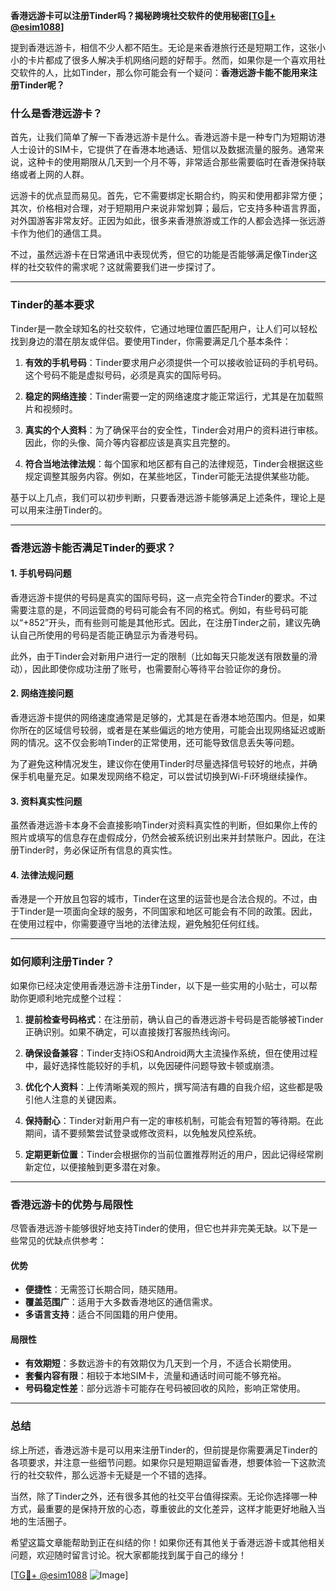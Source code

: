 **香港远游卡可以注册Tinder吗？揭秘跨境社交软件的使用秘密[[TG💪+ @esim1088](https://t.me/s/esim1088)]**

提到香港远游卡，相信不少人都不陌生。无论是来香港旅行还是短期工作，这张小小的卡片都成了很多人解决手机网络问题的好帮手。然而，如果你是一个喜欢用社交软件的人，比如Tinder，那么你可能会有一个疑问：**香港远游卡能不能用来注册Tinder呢？**

### **什么是香港远游卡？**

首先，让我们简单了解一下香港远游卡是什么。香港远游卡是一种专门为短期访港人士设计的SIM卡，它提供了在香港本地通话、短信以及数据流量的服务。通常来说，这种卡的使用期限从几天到一个月不等，非常适合那些需要临时在香港保持联络或者上网的人群。

远游卡的优点显而易见。首先，它不需要绑定长期合约，购买和使用都非常方便；其次，价格相对合理，对于短期用户来说非常划算；最后，它支持多种语言界面，对外国游客非常友好。正因为如此，很多来香港旅游或工作的人都会选择一张远游卡作为他们的通信工具。

不过，虽然远游卡在日常通讯中表现优秀，但它的功能是否能够满足像Tinder这样的社交软件的需求呢？这就需要我们进一步探讨了。

---

### **Tinder的基本要求**

Tinder是一款全球知名的社交软件，它通过地理位置匹配用户，让人们可以轻松找到身边的潜在朋友或伴侣。要使用Tinder，你需要满足几个基本条件：

1. **有效的手机号码**：Tinder要求用户必须提供一个可以接收验证码的手机号码。这个号码不能是虚拟号码，必须是真实的国际号码。
   
2. **稳定的网络连接**：Tinder需要一定的网络速度才能正常运行，尤其是在加载照片和视频时。

3. **真实的个人资料**：为了确保平台的安全性，Tinder会对用户的资料进行审核。因此，你的头像、简介等内容都应该是真实且完整的。

4. **符合当地法律法规**：每个国家和地区都有自己的法律规范，Tinder会根据这些规定调整其服务内容。例如，在某些地区，Tinder可能无法提供某些功能。

基于以上几点，我们可以初步判断，只要香港远游卡能够满足上述条件，理论上是可以用来注册Tinder的。

---

### **香港远游卡能否满足Tinder的要求？**

#### **1. 手机号码问题**
香港远游卡提供的号码是真实的国际号码，这一点完全符合Tinder的要求。不过需要注意的是，不同运营商的号码可能会有不同的格式。例如，有些号码可能以“+852”开头，而有些则可能是其他形式。因此，在注册Tinder之前，建议先确认自己所使用的号码是否能正确显示为香港号码。

此外，由于Tinder会对新用户进行一定的限制（比如每天只能发送有限数量的滑动），因此即使你成功注册了账号，也需要耐心等待平台验证你的身份。

#### **2. 网络连接问题**
香港远游卡提供的网络速度通常是足够的，尤其是在香港本地范围内。但是，如果你所在的区域信号较弱，或者是在某些偏远的地方使用，可能会出现网络延迟或断网的情况。这不仅会影响Tinder的正常使用，还可能导致信息丢失等问题。

为了避免这种情况发生，建议你在使用Tinder时尽量选择信号较好的地点，并确保手机电量充足。如果发现网络不稳定，可以尝试切换到Wi-Fi环境继续操作。

#### **3. 资料真实性问题**
虽然香港远游卡本身不会直接影响Tinder对资料真实性的判断，但如果你上传的照片或填写的信息存在虚假成分，仍然会被系统识别出来并封禁账户。因此，在注册Tinder时，务必保证所有信息的真实性。

#### **4. 法律法规问题**
香港是一个开放且包容的城市，Tinder在这里的运营也是合法合规的。不过，由于Tinder是一项面向全球的服务，不同国家和地区可能会有不同的政策。因此，在使用过程中，你需要遵守当地的法律法规，避免触犯任何红线。

---

### **如何顺利注册Tinder？**

如果你已经决定使用香港远游卡注册Tinder，以下是一些实用的小贴士，可以帮助你更顺利地完成整个过程：

1. **提前检查号码格式**：在注册前，确认自己的香港远游卡号码是否能够被Tinder正确识别。如果不确定，可以直接拨打客服热线询问。

2. **确保设备兼容**：Tinder支持iOS和Android两大主流操作系统，但在使用过程中，最好选择性能较好的手机，以免因硬件问题导致卡顿或崩溃。

3. **优化个人资料**：上传清晰美观的照片，撰写简洁有趣的自我介绍，这些都是吸引他人注意的关键因素。

4. **保持耐心**：Tinder对新用户有一定的审核机制，可能会有短暂的等待期。在此期间，请不要频繁尝试登录或修改资料，以免触发风控系统。

5. **定期更新位置**：Tinder会根据你的当前位置推荐附近的用户，因此记得经常刷新定位，以便接触到更多潜在对象。

---

### **香港远游卡的优势与局限性**

尽管香港远游卡能够很好地支持Tinder的使用，但它也并非完美无缺。以下是一些常见的优缺点供参考：

#### **优势**
- **便捷性**：无需签订长期合同，随买随用。
- **覆盖范围广**：适用于大多数香港地区的通信需求。
- **多语言支持**：适合不同国籍的用户使用。

#### **局限性**
- **有效期短**：多数远游卡的有效期仅为几天到一个月，不适合长期使用。
- **套餐内容有限**：相较于本地SIM卡，流量和通话时间可能不够充裕。
- **号码稳定性差**：部分远游卡可能存在号码被回收的风险，影响正常使用。

---

### **总结**

综上所述，香港远游卡是可以用来注册Tinder的，但前提是你需要满足Tinder的各项要求，并注意一些细节问题。如果你只是短期逗留香港，想要体验一下这款流行的社交软件，那么远游卡无疑是一个不错的选择。

当然，除了Tinder之外，还有很多其他的社交平台值得探索。无论你选择哪一种方式，最重要的是保持开放的心态，尊重彼此的文化差异，这样才能更好地融入当地的生活圈子。

希望这篇文章能帮助到正在纠结的你！如果你还有其他关于香港远游卡或其他相关问题，欢迎随时留言讨论。祝大家都能找到属于自己的缘分！

[[TG💪+ @esim1088](https://t.me/s/esim1088) ![Image](https://i.postimg.cc/4NQfJmqS/Snipaste-2025-05-13-00-14-12.png)]